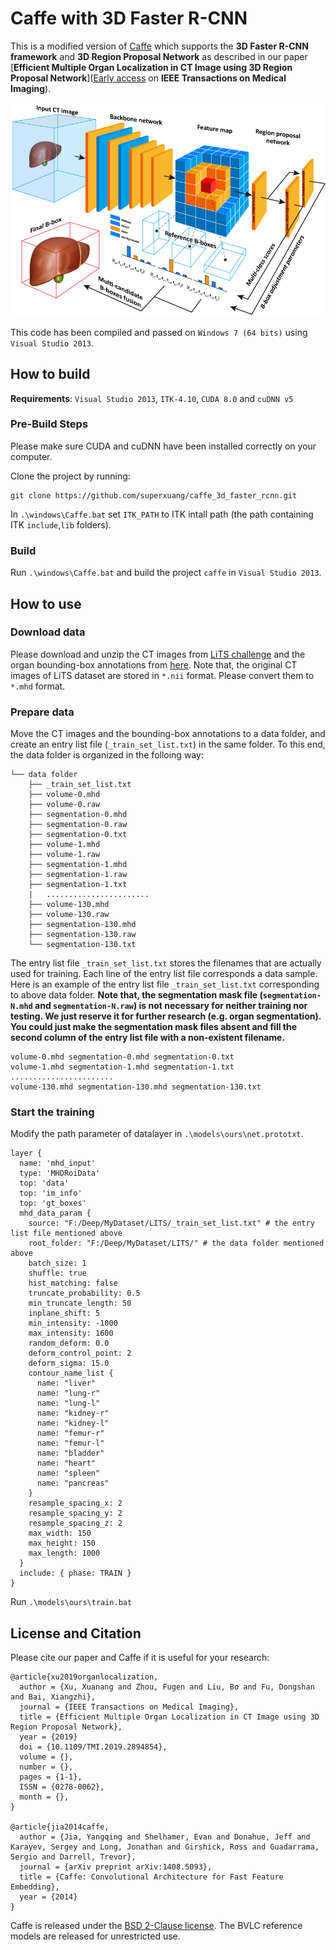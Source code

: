 # Caffe with 3D Faster R-CNN
This is a modified version of [Caffe](https://github.com/BVLC/caffe) which supports the **3D Faster R-CNN framework** and **3D Region Proposal Network** as described in our paper [**Efficient Multiple Organ Localization in CT Image using 3D Region Proposal Network**]([Early access](http://doi.org/10.1109/TMI.2019.2894854) on **IEEE Transactions on Medical Imaging**).

<img src="./workflow.png"/>

This code has been compiled and passed on `Windows 7 (64 bits)` using `Visual Studio 2013`.

## How to build

**Requirements**: `Visual Studio 2013`, `ITK-4.10`, `CUDA 8.0` and `cuDNN v5`

### Pre-Build Steps
Please make sure CUDA and cuDNN have been installed correctly on your computer.

Clone the project by running:
```
git clone https://github.com/superxuang/caffe_3d_faster_rcnn.git
```

In `.\windows\Caffe.bat` set `ITK_PATH` to ITK intall path (the path containing ITK `include`,`lib` folders).

### Build
Run `.\windows\Caffe.bat` and build the project `caffe` in `Visual Studio 2013`.

## How to use
### Download data
Please download and unzip the CT images from [LiTS challenge](https://competitions.codalab.org/competitions/17094) and the organ bounding-box annotations from [here](http://dx.doi.org/10.21227/df8g-pq27). Note that, the original CT images of LiTS dataset are stored in `*.nii` format. Please convert them to `*.mhd` format.

### Prepare data
Move the CT images and the bounding-box annotations to a data folder, and create an entry list file (`_train_set_list.txt`) in the same folder. To this end, the data folder is organized in the folloing way:

```
└── data folder
    ├── _train_set_list.txt
    ├── volume-0.mhd
    ├── volume-0.raw
    ├── segmentation-0.mhd
    ├── segmentation-0.raw
    ├── segmentation-0.txt
    ├── volume-1.mhd
    ├── volume-1.raw
    ├── segmentation-1.mhd
    ├── segmentation-1.raw
    ├── segmentation-1.txt
    |   ....................... 
    ├── volume-130.mhd
    ├── volume-130.raw
    ├── segmentation-130.mhd
    ├── segmentation-130.raw
    └── segmentation-130.txt
```

The entry list file `_train_set_list.txt` stores the filenames that are actually used for training. Each line of the entry list file corresponds a data sample. Here is an example of the entry list file `_train_set_list.txt` corresponding to above data folder. **Note that, the segmentation mask file (`segmentation-N.mhd` and `segmentation-N.raw`) is not necessary for neither training nor testing. We just reserve it for further research (e.g. organ segmentation). You could just make the segmentation mask files absent and fill the second column of the entry list file with a non-existent filename.**  

```
volume-0.mhd segmentation-0.mhd segmentation-0.txt
volume-1.mhd segmentation-1.mhd segmentation-1.txt
.......................
volume-130.mhd segmentation-130.mhd segmentation-130.txt
```

### Start the training
Modify the path parameter of datalayer in `.\models\ours\net.prototxt`.
```
layer {
  name: 'mhd_input'
  type: 'MHDRoiData'
  top: 'data'
  top: 'im_info'
  top: 'gt_boxes'
  mhd_data_param {  
    source: "F:/Deep/MyDataset/LITS/_train_set_list.txt" # the entry list file mentioned above
    root_folder: "F:/Deep/MyDataset/LITS/" # the data folder mentioned above
    batch_size: 1
    shuffle: true
    hist_matching: false 
    truncate_probability: 0.5
    min_truncate_length: 50
    inplane_shift: 5
    min_intensity: -1000
    max_intensity: 1600
    random_deform: 0.0
    deform_control_point: 2
    deform_sigma: 15.0
    contour_name_list {
      name: "liver"
      name: "lung-r"
      name: "lung-l"
      name: "kidney-r"
      name: "kidney-l"
      name: "femur-r"
      name: "femur-l"
      name: "bladder"
      name: "heart"
      name: "spleen"
      name: "pancreas"
    }
    resample_spacing_x: 2
    resample_spacing_y: 2
    resample_spacing_z: 2
    max_width: 150
    max_height: 150
    max_length: 1000
  }
  include: { phase: TRAIN }
}
```
Run `.\models\ours\train.bat`

## License and Citation

Please cite our paper and Caffe if it is useful for your research:

    @article{xu2019organlocalization, 
      author = {Xu, Xuanang and Zhou, Fugen and Liu, Bo and Fu, Dongshan and Bai, Xiangzhi},
      journal = {IEEE Transactions on Medical Imaging},
      title = {Efficient Multiple Organ Localization in CT Image using 3D Region Proposal Network},
      year = {2019}
      doi = {10.1109/TMI.2019.2894854},
      volume = {}, 
      number = {}, 
      pages = {1-1}, 
      ISSN = {0278-0062},
      month = {},
    }

    @article{jia2014caffe,
      author = {Jia, Yangqing and Shelhamer, Evan and Donahue, Jeff and Karayev, Sergey and Long, Jonathan and Girshick, Ross and Guadarrama, Sergio and Darrell, Trevor},
      journal = {arXiv preprint arXiv:1408.5093},
      title = {Caffe: Convolutional Architecture for Fast Feature Embedding},
      year = {2014}
    }
    
Caffe is released under the [BSD 2-Clause license](https://github.com/BVLC/caffe/blob/master/LICENSE).
The BVLC reference models are released for unrestricted use.